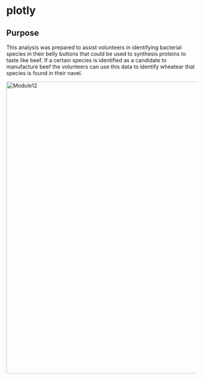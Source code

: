 # plotly

## Purpose
This analysis was prepared to assist volunteers in identifying bacterial species in their belly buttons that could be used to synthesis proteins to taste like beef. If a certain species is identified as a candidate to manufacture beef the volunteers can use this data to identify wheatear that species is found in their navel.

<img width="772" alt="Module12" src="https://user-images.githubusercontent.com/96347024/159137980-5059ac58-a546-4e7a-8d58-35436683350b.png">
